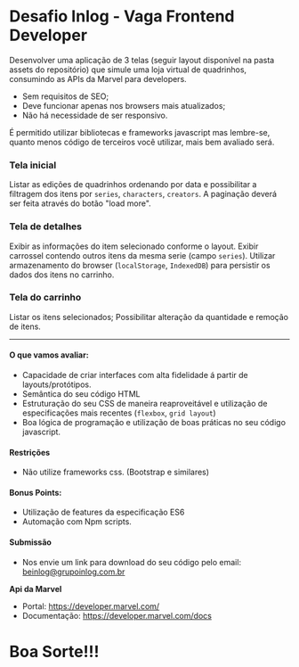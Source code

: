 # Desafio Inlog - Vaga Frontend Developer
Desenvolver uma aplicação de 3 telas (seguir layout disponível na pasta assets do repositório) que
simule uma loja virtual de quadrinhos, consumindo as APIs da Marvel para developers.

- Sem requisitos de SEO;
- Deve funcionar apenas nos browsers mais atualizados;
- Não há necessidade de ser responsivo.

É permitido utilizar bibliotecas e frameworks javascript mas lembre-se, quanto menos código de
terceiros você utilizar, mais bem avaliado será.


### Tela inicial ###
Listar as edições de quadrinhos ordenando por data e possibilitar a filtragem
dos itens por `series`, `characters`, `creators`.
A paginação deverá ser feita através do botão "load more".

### Tela de detalhes ###
Exibir as informações do item selecionado conforme o layout.
Exibir carrossel contendo outros itens da mesma serie (campo `series`).
Utilizar armazenamento do browser (`localStorage`, `IndexedDB`) para persistir os dados dos itens no carrinho.

### Tela do carrinho ###
Listar os itens selecionados;
Possibilitar alteração da quantidade e remoção de itens.

---

#### O que vamos avaliar:
 - Capacidade de criar interfaces com alta fidelidade á partir de layouts/protótipos.
 - Semântica do seu código HTML
 - Estruturação do seu CSS de maneira reaproveitável e utilização de especificações mais recentes (`flexbox`, `grid layout`)
 - Boa lógica de programação e utilização de boas práticas no seu código javascript.

#### Restrições
 - Não utilize frameworks css. (Bootstrap e similares)

#### Bonus Points:
 -  Utilização de features da especificação ES6
 -  Automação com Npm scripts.

#### Submissão
 - Nos envie um link para download do seu código pelo email: beinlog@grupoinlog.com.br


 **Api da Marvel**
 - Portal: https://developer.marvel.com/
 - Documentação: https://developer.marvel.com/docs



# Boa Sorte!!!
